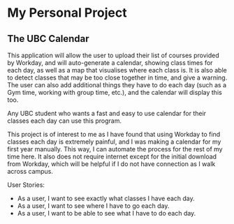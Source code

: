 # My Personal Project

## The UBC Calendar

This application will allow the user to upload their list of courses provided by Workday, and will auto-generate a calendar, showing class times for each day, as well as a map that visualises where each class is. It is also able to detect classes that may be too close together in time, and give a warning. The user can also add additional things they have to do each day (such as a Gym time, working with group time, etc.), and the calendar will display this too.

Any UBC student who wants a fast and easy to use calendar for their classes each day can use this program. 

This project is of interest to me as I have found that using Workday to find classes each day is extremely painful, and I was making a calendar for my first year manually. This way, I can automate the process for the rest of my time here. It also does not require internet except for the initial download from Workday, which will be helpful if I do not have connection as I walk across campus.

User Stories:
- As a user, I want to see exactly what classes I have each day.
- As a user, I want to see where I have to go each day.
- As a user, I want to be able to see what I have to do each day.
